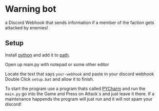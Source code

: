 # Warning bot

a Discord Webhook that sends information if a member of the faction gets attacked by enemies!

## Setup

Install [python](https://www.python.org) and add it to [path](https://datatofish.com/add-python-to-windows-path/).

Open up main.py with notepad or some other editor

Locate the text that says ```your-webhook``` and paste in your discord webhook
Double Click ```setup.bat``` and allow it to finish.

To start the program use a program thats called [PYCharm](https://www.jetbrains.com/pycharm/) and run the ```main.py``` go into the Game and Press on Attack´s and just leave it there. If a maintenance happends the program will just run and it will not spam your discord!